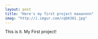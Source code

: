 ```yaml
---
layout: post
title: "Here's my first project maaannnn"
imag: "http://i.imgur.com/cqbK361.jpg"
---
```


This is it. My First project!
